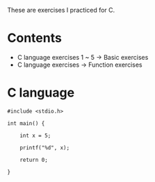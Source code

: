 These are exercises I practiced for C.

# Contents
- C language exercises 1 ~ 5 -> Basic exercises
- C language exercises -> Function exercises
 
 # C language

    #include <stdio.h>

    int main() {

        int x = 5;
    
        printf("%d", x);
    
        return 0;
    
    }
 
 



